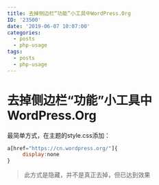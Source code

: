 ```yaml
---
title: 去掉侧边栏“功能”小工具中WordPress.Org
ID: '23500'
date: '2019-06-07 10:07:00'
categories:
  - posts
  - php-usage
tags:
  - posts
  - php-usage
---
```


# 去掉侧边栏“功能”小工具中WordPress.Org

最简单方式，在主题的style.css添加：

``` js 
a[href="https://cn.wordpress.org/"]{
     display:none
}
```

> 此方式是隐藏，并不是真正去掉，但已达到效果
 
